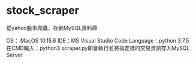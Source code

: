 # stock_scraper
從yahoo股市爬蟲，存到MySQL資料庫

OS： MacOS 10.15.6
IDE：MS Visual Studio Code
Language：python 3.7.5
在CMD輸入：python3 scraper.py即會執行並將指定標的交易資訊存入MySQL Server 



